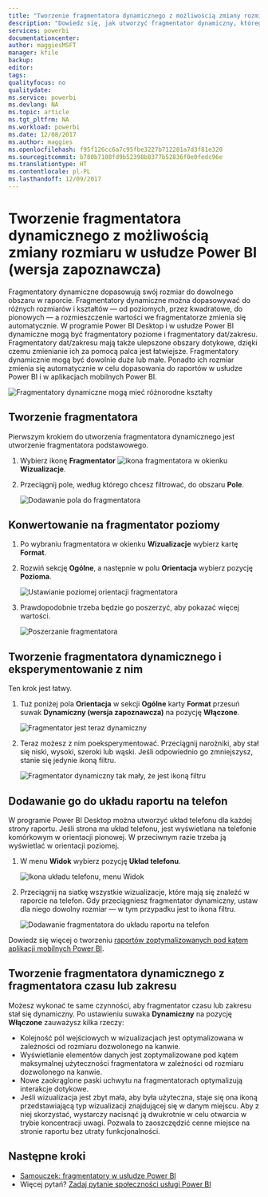 ```yaml
---
title: "Tworzenie fragmentatora dynamicznego z możliwością zmiany rozmiaru w usłudze Power BI"
description: "Dowiedz się, jak utworzyć fragmentator dynamiczny, którego rozmiar można zmieniać, aby pasował do raportu"
services: powerbi
documentationcenter: 
author: maggiesMSFT
manager: kfile
backup: 
editor: 
tags: 
qualityfocus: no
qualitydate: 
ms.service: powerbi
ms.devlang: NA
ms.topic: article
ms.tgt_pltfrm: NA
ms.workload: powerbi
ms.date: 12/08/2017
ms.author: maggies
ms.openlocfilehash: f95f126cc6a7c95fbe3227b712281a7d3f81e320
ms.sourcegitcommit: b780b7108fd9b52398b8377b52836f0e0fedc96e
ms.translationtype: HT
ms.contentlocale: pl-PL
ms.lasthandoff: 12/09/2017
---
```

# <a name="create-a-responsive-slicer-you-can-resize-in-power-bi-preview"></a>Tworzenie fragmentatora dynamicznego z możliwością zmiany rozmiaru w usłudze Power BI (wersja zapoznawcza)

Fragmentatory dynamiczne dopasowują swój rozmiar do dowolnego obszaru w raporcie. Fragmentatory dynamiczne można dopasowywać do różnych rozmiarów i kształtów — od poziomych, przez kwadratowe, do pionowych — a rozmieszczenie wartości we fragmentatorze zmienia się automatycznie. W programie Power BI Desktop i w usłudze Power BI dynamiczne mogą być fragmentatory poziome i fragmentatory dat/zakresu. Fragmentatory dat/zakresu mają także ulepszone obszary dotykowe, dzięki czemu zmienianie ich za pomocą palca jest łatwiejsze. Fragmentatory dynamicznie mogą być dowolnie duże lub małe. Ponadto ich rozmiar zmienia się automatycznie w celu dopasowania do raportów w usłudze Power BI i w aplikacjach mobilnych Power BI. 

![Fragmentatory dynamiczne mogą mieć różnorodne kształty](media/power-bi-slicer-filter-responsive/responsive-slicer-gif.gif)

## <a name="create-a-slicer"></a>Tworzenie fragmentatora

Pierwszym krokiem do utworzenia fragmentatora dynamicznego jest utworzenie fragmentatora podstawowego. 

1. Wybierz ikonę **Fragmentator** ![ikona fragmentatora](media/power-bi-slicer-filter-responsive/power-bi-slicer-icon.png) w okienku **Wizualizacje**.
2. Przeciągnij pole, według którego chcesz filtrować, do obszaru **Pole**.

    ![Dodawanie pola do fragmentatora](media/power-bi-slicer-filter-responsive/power-bi-slicer-field.png)

## <a name="convert-to-a-horizontal-slicer"></a>Konwertowanie na fragmentator poziomy

1. Po wybraniu fragmentatora w okienku **Wizualizacje** wybierz kartę **Format**.
2. Rozwiń sekcję **Ogólne**, a następnie w polu **Orientacja** wybierz pozycję **Pozioma**.

    ![Ustawianie poziomej orientacji fragmentatora](media/power-bi-slicer-filter-responsive/power-bi-slicer-horizontal.png) 

1.  Prawdopodobnie trzeba będzie go poszerzyć, aby pokazać więcej wartości.

     ![Poszerzanie fragmentatora](media/power-bi-slicer-filter-responsive/power-bi-slicer-wide-horizontal.png)

## <a name="make-it-responsive-and-experiment-with-it"></a>Tworzenie fragmentatora dynamicznego i eksperymentowanie z nim

Ten krok jest łatwy. 

1. Tuż poniżej pola **Orientacja** w sekcji **Ogólne** karty **Format** przesuń suwak **Dynamiczny (wersja zapoznawcza)** na pozycję **Włączone**.  

    ![Fragmentator jest teraz dynamiczny](media/power-bi-slicer-filter-responsive/power-bi-slicer-wide-responsive.png)

1. Teraz możesz z nim poeksperymentować. Przeciągnij narożniki, aby stał się niski, wysoki, szeroki lub wąski. Jeśli odpowiednio go zmniejszysz, stanie się jedynie ikoną filtru.

    ![Fragmentator dynamiczny tak mały, że jest ikoną filtru](media/power-bi-slicer-filter-responsive/power-bi-slicer-small-filter-icon.png)

## <a name="add-it-to-a-phone-report-layout"></a>Dodawanie go do układu raportu na telefon

W programie Power BI Desktop można utworzyć układ telefonu dla każdej strony raportu. Jeśli strona ma układ telefonu, jest wyświetlana na telefonie komórkowym w orientacji pionowej. W przeciwnym razie trzeba ją wyświetlać w orientacji poziomej. 

1. W menu **Widok** wybierz pozycję **Układ telefonu**.

     ![Ikona układu telefonu, menu Widok](media/power-bi-slicer-filter-responsive/power-bi-phone-layout-menu.png)
    
1. Przeciągnij na siatkę wszystkie wizualizacje, które mają się znaleźć w raporcie na telefon. Gdy przeciągniesz fragmentator dynamiczny, ustaw dla niego dowolny rozmiar — w tym przypadku jest to ikona filtru.

    ![Dodawanie fragmentatora do układu raportu na telefon](media/power-bi-slicer-filter-responsive/power-bi-slicer-phone-layout.png)

Dowiedz się więcej o tworzeniu [raportów zoptymalizowanych pod kątem aplikacji mobilnych Power BI](desktop-create-phone-report.md).

## <a name="make-a-time-or-range-slicer-responsive"></a>Tworzenie fragmentatora dynamicznego z fragmentatora czasu lub zakresu

Możesz wykonać te same czynności, aby fragmentator czasu lub zakresu stał się dynamiczny. Po ustawieniu suwaka **Dynamiczny** na pozycję **Włączone** zauważysz kilka rzeczy:

- Kolejność pól wejściowych w wizualizacjach jest optymalizowana w zależności od rozmiaru dozwolonego na kanwie. 
- Wyświetlanie elementów danych jest zoptymalizowane pod kątem maksymalnej użyteczności fragmentatora w zależności od rozmiaru dozwolonego na kanwie. 
- Nowe zaokrąglone paski uchwytu na fragmentatorach optymalizują interakcje dotykowe. 
- Jeśli wizualizacja jest zbyt mała, aby była użyteczna, staje się ona ikoną przedstawiającą typ wizualizacji znajdującej się w danym miejscu. Aby z niej skorzystać, wystarczy nacisnąć ją dwukrotnie w celu otwarcia w trybie koncentracji uwagi. Pozwala to zaoszczędzić cenne miejsce na stronie raportu bez utraty funkcjonalności.

## <a name="next-steps"></a>Następne kroki

- [Samouczek: fragmentatory w usłudze Power BI](power-bi-visualization-slicers.md)
- Więcej pytań? [Zadaj pytanie społeczności usługi Power BI](http://community.powerbi.com/)